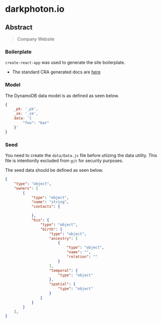 # darkphoton.io

## Abstract

> Company Website

### Boilerplate

`create-react-app` was used to generate the site boilerplate.

- The standard CRA generated docs are [here](./docs/CRA.md)

### Model

The DynamoDB data model is as defined as seen below.

```js
{
    _pk: '_pk',
    _sk: '_sk',
    data: '{
        "foo": "bar"
    }'
}
```

### Seed

You need to create the `data/Data.js` file before utiizing the data utility. This file is intentionlly excluded from `git` for security purposes.

The seed data should be defined as seen below.

```json
{
    "type": "object",
    "owners": [
        {
            "type": "object",
            "name": "string",
            "contacts": {

            },
            "bio": {
                "type": "object",
                "birth": {
                    "type": "object",
                    "ancestry": [
                        {
                            "type": "object",
                            "name": "",
                            "relation": ""
                        }
                    ],
                    "temporal": {
                        "type": "object"
                    },
                    "spatial": {
                        "type": "object"
                    }
                }
            }
        }
    ],
}
```

